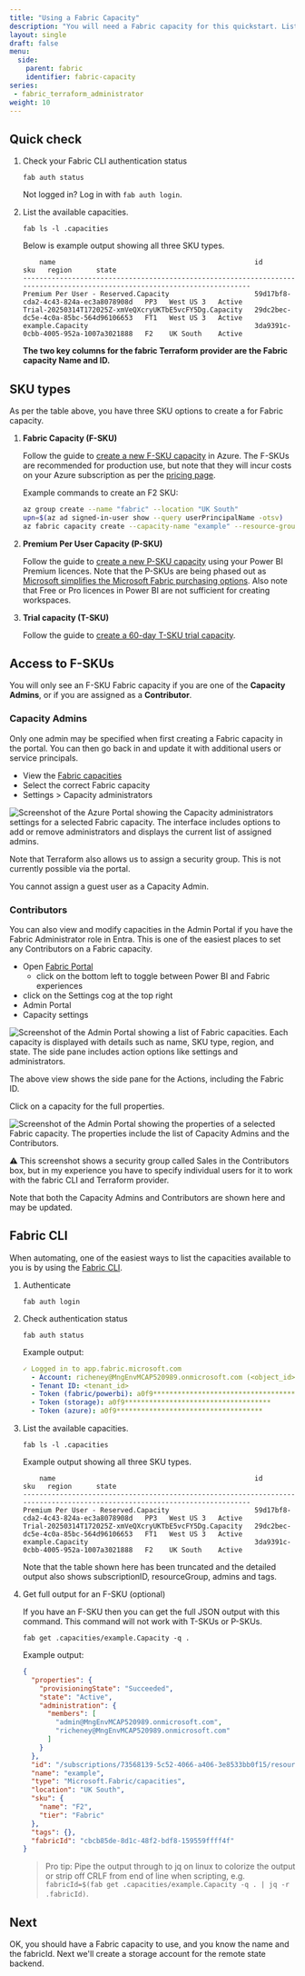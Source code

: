 ```yaml
---
title: "Using a Fabric Capacity"
description: "You will need a Fabric capacity for this quickstart. List T-, P, and F-SKUs with the Fabric CLI and understand access to F-SKUs."
layout: single
draft: false
menu:
  side:
    parent: fabric
    identifier: fabric-capacity
series:
 - fabric_terraform_administrator
weight: 10
---
```


## Quick check

1. Check your Fabric CLI authentication status

    ```shell
    fab auth status
    ```

    Not logged in? Log in with `fab auth login`.

1. List the available capacities.

    ```shell
    fab ls -l .capacities
    ```

    Below is example output showing all three SKU types.

    ```text
        name                                                 id                                     sku   region      state
    ---------------------------------------------------------------------------------------------------------------------------
    Premium Per User - Reserved.Capacity                     59d17bf8-cda2-4c43-824a-ec3a8078908d   PP3   West US 3   Active
    Trial-20250314T172025Z-xmVeQXcryUKTbE5vcFY5Dg.Capacity   29dc2bec-dc5e-4c0a-85bc-564d96106653   FT1   West US 3   Active
    example.Capacity                                         3da9391c-0cbb-4005-952a-1007a3021888   F2    UK South    Active
    ```

    **The two key columns for the fabric Terraform provider are the Fabric capacity Name and ID.**

## SKU types

As per the table above, you have three SKU options to create a for Fabric capacity.

1. **Fabric Capacity (F-SKU)**

    Follow the guide to [create a new F-SKU capacity](https://learn.microsoft.com/fabric/admin/capacity-settings?tabs=fabric-capacity#create-a-new-capacity) in Azure. The F-SKUs are recommended for production use, but note that they will incur costs on your Azure subscription as per the [pricing page](https://azure.microsoft.com/pricing/details/microsoft-fabric/).

    Example commands to create an F2 SKU:

    ```bash
    az group create --name "fabric" --location "UK South"
    upn=$(az ad signed-in-user show --query userPrincipalName -otsv)
    az fabric capacity create --capacity-name "example" --resource-group "fabric" --location "UK South" --sku "{name:F2,tier:Fabric}" --administration "{members:[${upn}]}"
    ```

1. **Premium Per User Capacity (P-SKU)**

    Follow the guide to [create a new P-SKU capacity](https://learn.microsoft.com/fabric/admin/capacity-settings?tabs=power-bi-premium#create-a-new-capacity) using your Power BI Premium licences. Note that the P-SKUs are being phased out as [Microsoft simplifies the Microsoft Fabric purchasing options](https://powerbi.microsoft.com/blog/grace-period-for-transitioning-from-power-bi-premium-to-microsoft-fabric/). Also note that Free or Pro licences in Power BI are not sufficient for creating workspaces.

1. **Trial capacity (T-SKU)**

     Follow the guide to [create a 60-day T-SKU trial capacity](https://learn.microsoft.com/fabric/fundamentals/fabric-trial).

## Access to F-SKUs

You will only see an F-SKU Fabric capacity if you are one of the **Capacity Admins**, or if you are assigned as a **Contributor**.

### Capacity Admins

Only one admin may be specified when first creating a Fabric capacity in the portal. You can then go back in and update it with additional users or service principals.

- View the [Fabric capacities](https://portal.azure.com/#browse/Microsoft.Fabric%2Fcapacities)
- Select the correct Fabric capacity
- Settings > Capacity administrators

![Screenshot of the Azure Portal showing the Capacity administrators settings for a selected Fabric capacity. The interface includes options to add or remove administrators and displays the current list of assigned admins.](/fabric/images/azurePortal_capacityAdmins.png)

Note that Terraform also allows us to assign a security group. This is not currently possible via the portal.

You cannot assign a guest user as a Capacity Admin.

### Contributors

You can also view and modify capacities in the Admin Portal if you have the Fabric Administrator role in Entra. This is one of the easiest places to set any Contributors on a Fabric capacity.

- Open [Fabric Portal](https://app.powerbi.com?experience=fabric-developer)
  - click on the bottom left to toggle between Power BI and Fabric experiences
- click on the Settings cog at the top right
- Admin Portal
- Capacity settings

![Screenshot of the Admin Portal showing a list of Fabric capacities. Each capacity is displayed with details such as name, SKU type, region, and state. The side pane includes action options like settings and administrators.](/fabric/images/adminPortal_capacity_list.png)

The above view shows the side pane for the Actions, including the Fabric ID.

Click on a capacity for the full properties.

![Screenshot of the Admin Portal showing the properties of a selected Fabric capacity. The properties include the list of Capacity Admins and the Contributors.](/fabric/images/adminPortal_capacity_properties.png)

⚠️ This screenshot shows a security group called Sales in the Contributors box, but in my experience you have to specify individual users for it to work with the fabric CLI and Terraform provider.

Note that both the Capacity Admins and Contributors are shown here and may be updated.

## Fabric CLI

When automating, one of the easiest ways to list the capacities available to you is by using the [Fabric CLI](./prereqs.md#fabric-cli).

1. Authenticate

    ```shell
    fab auth login
    ```

1. Check authentication status

    ```shell
    fab auth status
    ```

    Example output:

    ```yaml
    ✓ Logged in to app.fabric.microsoft.com
      - Account: richeney@MngEnvMCAP520989.onmicrosoft.com (<object_id>)
      - Tenant ID: <tenant_id>
      - Token (fabric/powerbi): a0f9************************************
      - Token (storage): a0f9************************************
      - Token (azure): a0f9************************************
    ```

1. List the available capacities.

    ```shell
    fab ls -l .capacities
    ```

    Example output showing all three SKU types.

    ```text
        name                                                 id                                     sku   region      state
    ---------------------------------------------------------------------------------------------------------------------------
    Premium Per User - Reserved.Capacity                     59d17bf8-cda2-4c43-824a-ec3a8078908d   PP3   West US 3   Active
    Trial-20250314T172025Z-xmVeQXcryUKTbE5vcFY5Dg.Capacity   29dc2bec-dc5e-4c0a-85bc-564d96106653   FT1   West US 3   Active
    example.Capacity                                         3da9391c-0cbb-4005-952a-1007a3021888   F2    UK South    Active
    ```

    Note that the table shown here has been truncated and the detailed output also shows subscriptionID, resourceGroup, admins and tags.

1. Get full output for an F-SKU (optional)

    If you have an F-SKU then you can get the full JSON output with this command. This command will not work with T-SKUs or P-SKUs.

    ```shell
    fab get .capacities/example.Capacity -q .
    ```

    Example output:

    ```json
    {
      "properties": {
        "provisioningState": "Succeeded",
        "state": "Active",
        "administration": {
          "members": [
            "admin@MngEnvMCAP520989.onmicrosoft.com",
            "richeney@MngEnvMCAP520989.onmicrosoft.com"
          ]
        }
      },
      "id": "/subscriptions/73568139-5c52-4066-a406-3e8533bb0f15/resourceGroups/fabric/providers/Microsoft.Fabric/capacities/example",
      "name": "example",
      "type": "Microsoft.Fabric/capacities",
      "location": "UK South",
      "sku": {
        "name": "F2",
        "tier": "Fabric"
      },
      "tags": {},
      "fabricId": "cbcb85de-8d1c-48f2-bdf8-159559ffff4f"
    }
    ```

    > Pro tip: Pipe the output through to jq on linux to colorize the output or strip off CRLF from end of line when scripting, e.g. `fabricId=$(fab get .capacities/example.Capacity -q . | jq -r .fabricId)`.

## Next

OK, you should have a Fabric capacity to use, and you know the name and the fabricId. Next we'll create a storage account for the remote state backend.
